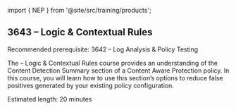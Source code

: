 import { NEP } from '@site/src/training/products';

## 3643 <NEP /> – Logic & Contextual Rules

Recommended prerequisite: 3642 <NEP /> – Log Analysis & Policy Testing

The <NEP /> – Logic & Contextual Rules course provides an understanding of the Content Detection Summary section of a Content Aware Protection policy. In this course, you will learn how to use this section’s options to reduce false positives generated by your existing policy configuration.

Estimated length: 20 minutes
